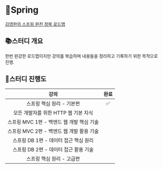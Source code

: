 # 🍃Spring
[김영한의 스프링 완전 정복 로드맵](https://www.inflearn.com/roadmaps/373#c325630)

## 📚스터디 개요
한번 완강한 로드맵이지만 강의를 복습하며 내용들을 정리하고 기록하기 위한 목적으로 진행.

## 📝스터디 진행도
<div align=center> 
    
| 강의  |완료|
|:---:|:---:|
| 스프링 핵심 원리 - 기본편 |✅|
| 모든 개발자를 위한 HTTP 웹 기본 지식 ||
| 스프링 MVC 1편 - 백엔드 웹 개발 핵심 기술 ||
| 스프링 MVC 2편 - 백엔드 웹 개발 활용 기술 ||
| 스프링 DB 1편 - 데이터 접근 핵심 원리 ||
| 스프링 DB 2편 - 데이터 접근 활용 기술 ||
| 스프링 핵심 원리 - 고급편 ||


